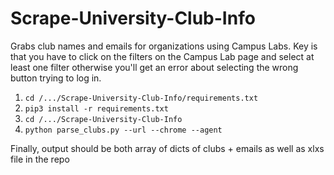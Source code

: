 # Scrape-University-Club-Info
Grabs club names and emails for organizations using Campus Labs. Key is that you have to click on the filters on the Campus Lab page and select at least one filter otherwise you'll get an error about selecting the wrong button trying to log in. 

1. `cd /.../Scrape-University-Club-Info/requirements.txt`
2. `pip3 install -r requirements.txt`
3. `cd /.../Scrape-University-Club-Info`
4. `python parse_clubs.py --url --chrome --agent`

Finally, output should be both array of dicts of clubs + emails as well as xlxs file in the repo
